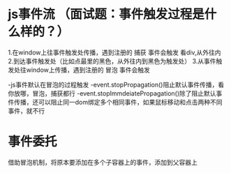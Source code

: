# js事件流 （面试题：事件触发过程是什么样的？）
1.在window上往事件触发处传播，遇到注册的 捕获 事件会触发 看div,从外往内
2.到达事件触发处（比如点最里的黑色，从外往内到黑色为触发处）
3.从事件触发处往window上传播，遇到注册的 冒泡 事件会触发

-js事件默认在冒泡的过程触发
-event.stopPropagation()阻止默认事件传播，看你放哪，冒泡，捕获都行
-event.stopImmdeiatePropagation()除了阻止默认事件传播，还可以阻止同一dom绑定多个相同事件，如果鼠标移动和点击两种不同事件，就不行
  
  
# 事件委托
借助冒泡机制，将原本要添加在多个子容器上的事件，添加到父容器上

